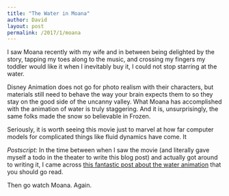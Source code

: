 ```yaml
---
title: "The Water in Moana"
author: David
layout: post
permalink: /2017/1/moana
---
```


I saw Moana recently with my wife and in between being delighted by the story, tapping my toes along to the music, and crossing my fingers my toddler would like it when I inevitably buy it, I could not stop starring at the water.

Disney Animation does not go for photo realism with their characters, but materials still need to behave the way your brain expects them to so they stay on the good side of the uncanny valley. What Moana has accomplished with the animation of water is truly staggering. And it is, unsurprisingly, the same folks made the snow so believable in Frozen.

Seriously, it is worth seeing this movie just to marvel at how far computer models for complicated things like fluid dynamics have come. It

*Postscript:* In the time between when I saw the movie (and literally gave myself a todo in the theater to write this blog post) and actually got around to writing it, I came across [this fantastic post about the water animation](https://phys.org/news/2017-01-mathematicians-ocean-life-disney-moana.html) that you should go read.

Then go watch Moana. Again.
